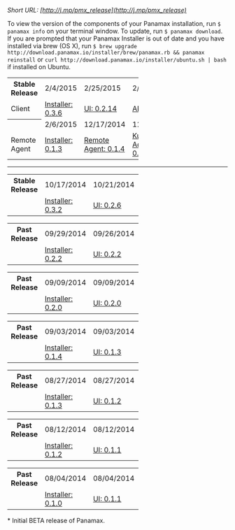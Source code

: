 _Short URL: [http://j.mp/pmx_release](http://j.mp/pmx_release)_

To view the version of the components of your Panamax installation, run `$ panamax info` on your terminal window. To update, run `$ panamax download`. If you are prompted that your Panamax Installer is out of date and you have installed via brew (OS X), run `$ brew upgrade http://download.panamax.io/installer/brew/panamax.rb && panamax reinstall` or 
`curl http://download.panamax.io/installer/ubuntu.sh | bash` if installed on Ubuntu.


<table border=0 style="width:300px">
<tr>
  <th>Stable Release</th>
  <td>2/4/2015</td> 
  <td>2/25/2015</td>
  <td>2/25/2015</td>
  <td></td>
  <td></td>
  <td></td>
</tr>
<tr>
  <td>Client</td>
  <td><A HREF="https://github.com/CenturyLinkLabs/panamax-coreos/blob/master/CHANGELOG.md#changelog">Installer:  0.3.6</A></td> 
  <td><A HREF="https://github.com/CenturyLinkLabs/panamax-ui/blob/master/CHANGELOG.md#changelog">UI:    0.2.14</A></td>
  <td><A HREF="https://github.com/CenturyLinkLabs/panamax-api/blob/master/CHANGELOG.md#changelog">API:    0.2.15</A></td>
  <td>CoreOS:  522.6.0</td>
  <td>Docker:  1.3.3</td>
  <td>cAdvisor:  0.6.2</td>
</tr>
<th></th>
  <td>2/6/2015</td> 
  <td>12/17/2014</td>
  <td>11/14/2014</td>
  <td>12/01/2014</td>
  <td>2/13/2015</td>
  <td></td>
</tr>
<tr>
  <td>Remote Agent</td>
  <td><A HREF="https://github.com/CenturyLinkLabs/panamax-remote-agent-installer/blob/master/CHANGELOG.md">Installer:  0.1.3</A></td> 
  <td><A HREF="https://github.com/CenturyLinkLabs/panamax-remote-agent">Remote Agent:    0.1.4</A></td>
  <td><A HREF="https://github.com/CenturyLinkLabs/panamax-kubernetes-adapter/blob/master/CHANGELOG.md">Kubernetes Adapter:    0.1.2</A></td>
  <td><A HREF="https://github.com/CenturyLinkLabs/panamax-fleet-adapter/blob/master/CHANGELOG.md">Fleet Adapter:    0.1.2</A></td>
  <td><A HREF="https://github.com/CenturyLinkLabs/panamax-marathon-adapter/blob/master/CHANGELOG.md">Marathon Adapter:    0.1.1</A></td>
  <td></td>
</tr>
</table>

***

<table border=0 style="width:300px">
<tr>
  <th>Stable Release</th>
  <td>10/17/2014</td> 
  <td>10/21/2014</td>
  <td>10/21/2014</td>
  <td></td>
  <td></td>
  <td></td>
</tr>
<tr>
  <td></td>
  <td><A HREF="https://github.com/CenturyLinkLabs/panamax-coreos/blob/master/CHANGELOG.md#changelog">Installer:  0.3.2</A></td> 
  <td><A HREF="https://github.com/CenturyLinkLabs/panamax-ui/blob/master/CHANGELOG.md#changelog">UI:    0.2.6</A></td>
  <td><A HREF="https://github.com/CenturyLinkLabs/panamax-api/blob/master/CHANGELOG.md#changelog">API:    0.2.6</A></td>
  <td>CoreOS:  444.5.0</td>
  <td>Docker:  1.2.0</td>
  <td>cAdvisor:  0.4.1</td>
</tr>
</table>


<table border=0 style="width:300px">
<tr>
  <th>Past Release</th>
  <td>09/29/2014</td> 
  <td>09/26/2014</td>
  <td>09/26/2014</td>
  <td></td>
  <td></td>
  <td></td>
</tr>
<tr>
  <td></td>
  <td><A HREF="https://github.com/CenturyLinkLabs/panamax-coreos/blob/master/CHANGELOG.md#changelog">Installer:  0.2.2</A></td> 
  <td><A HREF="https://github.com/CenturyLinkLabs/panamax-ui/blob/master/CHANGELOG.md#changelog">UI:    0.2.2</A></td>
  <td><A HREF="https://github.com/CenturyLinkLabs/panamax-api/blob/master/CHANGELOG.md#changelog">API:    0.2.2</A></td>
  <td>CoreOS:  410.1.0</td>
  <td>Docker:  1.1.2</td>
  <td>cAdvisor:  0.2.2</td>
</tr>
</table>

<table border=0 style="width:300px">
<tr>
  <th>Past Release</th>
  <td>09/09/2014</td> 
  <td>09/09/2014</td>
  <td>09/09/2014</td>
  <td></td>
  <td></td>
  <td></td>
</tr>
<tr>
  <td></td>
  <td><A HREF="https://github.com/CenturyLinkLabs/panamax-coreos/blob/master/CHANGELOG.md#changelog">Installer:  0.2.0</A></td> 
  <td><A HREF="https://github.com/CenturyLinkLabs/panamax-ui/blob/master/CHANGELOG.md#changelog">UI:    0.2.0</A></td>
  <td><A HREF="https://github.com/CenturyLinkLabs/panamax-api/blob/master/CHANGELOG.md#changelog">API:    0.2.0</A></td>
  <td>CoreOS:  410.0.0</td>
  <td>Docker:  1.1.2</td>
  <td>cAdvisor:  0.2.2</td>
</tr>
</table>


<table border=0 style="width:300px">
<tr>
  <th>Past Release</th>
  <td>09/03/2014</td> 
  <td>09/03/2014</td>
  <td>09/03/2014</td>
  <td></td>
  <td></td>
  <td></td>
</tr>
<tr>
  <td></td>
  <td><A HREF="https://github.com/CenturyLinkLabs/panamax-coreos/blob/master/CHANGELOG.md#changelog">Installer:  0.1.4</A></td> 
  <td><A HREF="https://github.com/CenturyLinkLabs/panamax-ui/blob/master/CHANGELOG.md#changelog">UI:    0.1.3</A></td>
  <td><A HREF="https://github.com/CenturyLinkLabs/panamax-api/blob/master/CHANGELOG.md#changelog">API:    0.1.3</A></td>
  <td>CoreOS:  367.1.0</td>
  <td>Docker:  1.0.1</td>
  <td>cAdvisor:  0.1.0</td>
</tr>
</table>
<table border=0 style="width:300px">
<tr>
  <th>Past Release</th>
  <td>08/27/2014</td> 
  <td>08/27/2014</td>
  <td>08/27/2014</td>
  <td></td>
  <td></td>
  <td></td>
</tr>
<tr>
  <td></td>
  <td><A HREF="https://github.com/CenturyLinkLabs/panamax-coreos/blob/master/CHANGELOG.md#013---2014-08-27-">Installer:  0.1.3</A></td> 
  <td><A HREF="https://github.com/CenturyLinkLabs/panamax-ui/blob/master/CHANGELOG.md#012---2014-08-21">UI:    0.1.2</A></td>
  <td><A HREF="https://github.com/CenturyLinkLabs/panamax-api/blob/master/CHANGELOG.md#changelog">API:    0.1.2</A></td>
  <td>CoreOS:  367.1.0</td>
  <td>Docker:  1.0.1</td>
  <td>cAdvisor:  0.1.0</td>
</tr>
</table>


<table border=0 style="width:300px">
<tr>
  <th>Past Release</th>
  <td>08/12/2014</td> 
  <td>08/12/2014</td>
  <td>08/12/2014</td>
  <td></td>
  <td></td>
  <td></td>
</tr>
<tr>
  <td></td>
  <td><A HREF="https://github.com/CenturyLinkLabs/panamax-coreos/blob/master/CHANGELOG.md#012---2014-08-21">Installer:  0.1.2</A></td> 
  <td><A HREF="https://github.com/CenturyLinkLabs/panamax-ui/blob/master/CHANGELOG.md#011---2014-08-11">UI:    0.1.1</A></td>
  <td><A HREF="https://github.com/CenturyLinkLabs/panamax-api/blob/master/CHANGELOG.md#011---2014-08-11">API:    0.1.1</A></td>
  <td>CoreOS:  367.1.0</td>
  <td>Docker:  1.0.1</td>
  <td>cAdvisor:  0.1.0</td>
</tr>
</table>



<table border=0 style="width:300px">
<tr>
  <th>Past Release</th>
  <td>08/04/2014</td> 
  <td>08/04/2014</td>
  <td>08/04/2014</td>
  <td></td>
  <td></td>
  <td></td>
</tr>
<tr>
  <td></td>  
  <td><A HREF="https://github.com/CenturyLinkLabs/panamax-coreos/blob/master/CHANGELOG.md#011---2014-08-12">Installer:  0.1.0</A></td> 
  <td><A HREF="https://github.com/CenturyLinkLabs/panamax-ui/blob/master/CHANGELOG.md#011---2014-08-11">UI:    0.1.1</A></td>
  <td><A HREF="https://github.com/CenturyLinkLabs/panamax-api/blob/master/CHANGELOG.md#011---2014-08-11">API:  0.1.0</A></td>
  <td>CoreOS:  367.1.0</td>
  <td>Docker:  1.0.1</td>
  <td>cAdvisor:  0.1.0</td>
</tr>
</table>
* Initial BETA release of Panamax.